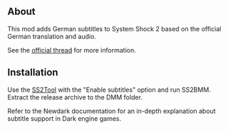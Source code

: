 ## About
This mod adds German subtitles to System Shock 2 based on the official German translation and audio.

See the [official thread](https://www.systemshock.org/index.php?topic=8395.0 "German subtitles@SystemShock.org") for more information.

## Installation
Use the [SS2Tool](https://www.systemshock.org/index.php?topic=4141.0) with the "Enable subtitles" option and run SS2BMM. Extract the release archive to the DMM folder.

Refer to the Newdark documentation for an in-depth explanation about subtitle support in Dark engine games.

